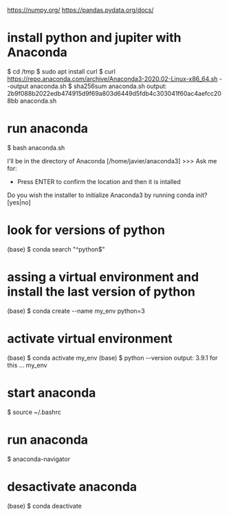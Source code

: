 https://numpy.org/
https://pandas.pydata.org/docs/

# install python and jupiter with Anaconda
$ cd /tmp
$ sudo apt install curl
$ curl https://repo.anaconda.com/archive/Anaconda3-2020.02-Linux-x86_64.sh --output anaconda.sh
$ sha256sum anaconda.sh
output: 2b9f088b2022edb474915d9f69a803d6449d5fdb4c303041f60ac4aefcc208bb  anaconda.sh

# run anaconda
$ bash anaconda.sh
<yes>

I'll be in the directory of Anaconda
[/home/javier/anaconda3] >>> 
Ask me for:
 - Press ENTER to confirm the location and then it is intalled

Do you wish the installer to initialize Anaconda3
by running conda init? [yes|no]
<yes>

# look for versions of python
(base) $ conda search "^python$"

# assing a virtual environment and install the last version of python
(base) $ conda create --name my_env python=3

# activate virtual environment
(base) $ conda activate my_env
(base) $ python --version
    output: 3.9.1 for this ... my_env

# start anaconda
$ source ~/.bashrc

# run anaconda
$ anaconda-navigator

# desactivate anaconda
(base) $ conda deactivate
